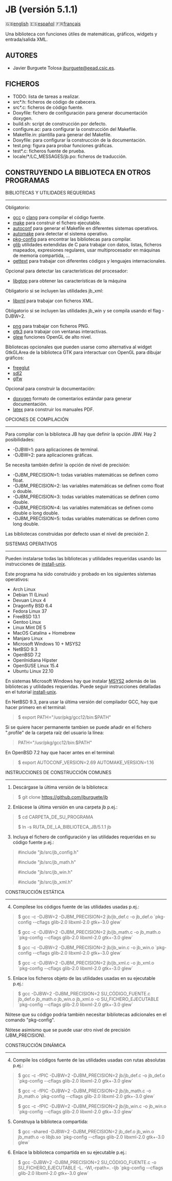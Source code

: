 JB (versión 5.1.1)
==================

:gb:[english](README.md) :es:[español](README.es.md)
:fr:[français](README.fr.md)

Una biblioteca con funciones útiles de matemáticas, gráficos, widgets y
entrada/salida XML.

AUTORES
-------

* Javier Burguete Tolosa
  [jburguete@eead.csic.es](mailto:jburguete@eead.csic.es).

FICHEROS
--------

* TODO: lista de tareas a realizar.
* src\*.h: ficheros de código de cabecera.
* src\*.c: ficheros de código fuente.
* Doxyfile: fichero de configuración para generar documentación doxygen.
* build.sh: script de construcción por defecto.
* configure.ac: para configurar la construcción del Makefile.
* Makefile.in: plantilla para generar del Makefile.
* Doxyfile: para configurar la construcción de la documentación.
* test.png: figura para probar funciones gráficas.
* test\*.c: ficheros fuente de prueba.
* locale/\*/LC\_MESSAGES/jb.po: ficheros de traducción.

CONSTRUYENDO LA BIBLIOTECA EN OTROS PROGRAMAS
---------------------------------------------

BIBLIOTECAS Y UTILIDADES REQUERIDAS
___________________________________

Obligatorio:
* [gcc](https://gcc.gnu.org) o [clang](http://clang.llvm.org) para compilar el
  código fuente.
* [make](http://www.gnu.org/software/make) para construir el fichero ejecutable.
* [autoconf](http://www.gnu.org/software/autoconf) para generar el Makefile en
  diferentes sistemas operativos.
* [automake](http://www.gnu.org/software/automake) para detectar el sistema
  operativo.
* [pkg-config](http://www.freedesktop.org/wiki/Software/pkg-config) para
  encontrar las bibliotecas para compilar.
* [glib](https://developer.gnome.org/glib) utilidades extendidas de C para
  trabajar con datos, listas, ficheros mapeados, expresiones regulares, usar
  multiprocesador en máquinas de memoria compartida, ...
* [gettext](http://www.gnu.org/software/gettext) para trabajar con diferentes
  códigos y lenguajes internacionales.

Opcional para detectar las características del procesador:
* [libgtop](https://github.com/GNOME/libgtop) para obtener las características
  de la máquina

Obligatorio si se incluyen las utilidades jb\_xml:
* [libxml](http://xmlsoft.org) para trabajar con ficheros XML.

Obligatorio si se incluyen las utilidades jb\_win y se compila usando el flag
-DJBW=2.
* [png](http://libpng.sourceforge.net) para trabajar con ficheros PNG.
* [gtk3](http://www.gtk.org) para trabajar con ventanas interactivas.
* [glew](http://glew.sourceforge.net) funciones OpenGL de alto nivel.

Bibliotecas opcionales que pueden usarse como alternativa al widget GtkGLArea de
la biblioteca GTK para interactuar con OpenGL para dibujar gráficos:
* [freeglut](http://freeglut.sourceforge.net)
* [sdl2](https://www.libsdl.org)
* [glfw](http://www.glfw.org)

Opcional para construir la documentación:
* [doxygen](http://www.stack.nl/~dimitri/doxygen) formato de comentarios
  estándar para generar documentación.
* [latex](https://www.latex-project.org/) para construir los manuales PDF.

OPCIONES DE COMPILACIÓN
_______________________

Para compilar con la biblioteca JB hay que definir la opción JBW. Hay 2
posibilidades:
* -DJBW=1: para aplicaciones de terminal.
* -DJBW=2: para aplicaciones gráficas.

Se necesita también definir la opción de nivel de precisión:
* -DJBM\_PRECISION=1: todas variables matemáticas se definen como float.
* -DJBM\_PRECISION=2: las variables matemáticas se definen como float o double.
* -DJBM\_PRECISION=3: todas variables matemáticas se definen como double.
* -DJBM\_PRECISION=4: las variables matemáticas se definen como double o long
  double.
* -DJBM\_PRECISION=5: todas variables matemáticas se definen como long double.

Las bibliotecas construidas por defecto usan el nivel de precisión 2.

SISTEMAS OPERATIVOS
___________________

Pueden instalarse todas las bibliotecas y utilidades requeridas usando las
instrucciones de [install-unix](https://github.com/jburguete/install-unix).

Este programa ha sido construido y probado en los siguientes sistemas
operativos:
* Arch Linux
* Debian 11 (Linux)
* Devuan Linux 4
* Dragonfly BSD 6.4
* Fedora Linux 37
* FreeBSD 13.1
* Gentoo Linux
* Linux Mint DE 5
* MacOS Catalina + Homebrew
* Manjaro Linux
* Microsoft Windows 10 + MSYS2
* NetBSD 9.3
* OpenBSD 7.2
* OpenInidiana Hipster
* OpenSUSE Linux 15.4
* Ubuntu Linux 22.10

En sistemas Microsoft Windows hay que instalar
[MSYS2](http://sourceforge.net/projects/msys2) además de las bibliotecas y
utilidades requeridas. Puede seguir instrucciones detalladas en el tutorial
[install-unix](https://github.com/jburguete/install-unix/blob/master/tutorial.pdf).

En NetBSD 9.3, para usar la última versión del compilador GCC, hay que hacer
primero en el terminal:
> $ export PATH="/usr/pkg/gcc12/bin:$PATH"

Si se quiere hacer permanente tambien se puede añadir en el fichero ".profile"
de la carpeta raíz del usuario la línea:
> PATH="/usr/pkg/gcc12/bin:$PATH"

En OpenBSD 7.2 hay que hacer antes en el terminal:
> $ export AUTOCONF\_VERSION=2.69 AUTOMAKE\_VERSION=1.16

INSTRUCCIONES DE CONSTRUCCIÓN COMUNES
_____________________________________

1. Descárgase la última versión de la biblioteca:
> $ git clone https://github.com/jburguete/jb

2. Enlácese la última versión en una carpeta jb p.ej.:
> $ cd CARPETA\_DE\_SU\_PROGRAMA
>
> $ ln -s RUTA\_DE\_LA\_BIBLIOTECA\_JB/5.1.1 jb

3. Incluya el fichero de configuración y las utilidades requeridas en su código
   fuente p.ej.:
> \#include "jb/src/jb\_config.h"
>
> \#include "jb/src/jb\_math.h"
>
> \#include "jb/src/jb\_win.h"
>
> \#include "jb/src/jb\_xml.h"

CONSTRUCCIÓN ESTÁTICA
_____________________

4. Compílese los códigos fuente de las utilidades usadas p.ej.:
> $ gcc -c -DJBW=2 -DJBM\_PRECISION=2 jb/jb\_def.c -o jb\_def.o
> \`pkg-config --cflags glib-2.0 libxml-2.0 gtk+-3.0 glew\`
>
> $ gcc -c -DJBW=2 -DJBM\_PRECISION=2 jb/jb\_math.c -o jb\_math.o
> \`pkg-config --cflags glib-2.0 libxml-2.0 gtk+-3.0 glew\`
>
> $ gcc -c -DJBW=2 -DJBM\_PRECISION=2 jb/jb\_win.c -o jb\_win.o
> \`pkg-config --cflags glib-2.0 libxml-2.0 gtk+-3.0 glew\`
>
> $ gcc -c -DJBW=2 -DJBM\_PRECISION=2 jb/jb\_xml.c -o jb\_xml.o
> \`pkg-config --cflags glib-2.0 libxml-2.0 gtk+-3.0 glew\`

5. Enlace los ficheros objeto de las utilidades usadas en su ejecutable p.ej.:
> $ gcc -DJBW=2 -DJBM\_PRECISION=2 SU\_CÓDIGO\_FUENTE.c jb\_def.o jb\_math.o
> jb\_win.o jb\_xml.o -o SU\_FICHERO\_EJECUTABLE
> \`pkg-config --cflags glib-2.0 libxml-2.0 gtk+-3.0 glew\`

Nótese que su código podría también necesitar bibliotecas adicionales en el
comando "pkg-config".

Nótese asimismo que se puede usar otro nivel de precisión (JBM\_PRECISION).

CONSTRUCCIÓN DINÁMICA
_____________________

4. Compile los códigos fuente de las utilidades usadas con rutas absolutas
   p.ej.:
> $ gcc -c -fPIC -DJBW=2 -DJBM\_PRECISION=2 jb/jb\_def.c -o jb\_def.o
> \`pkg-config --cflags glib-2.0 libxml-2.0 gtk+-3.0 glew\`
>
> $ gcc -c -fPIC -DJBW=2 -DJBM\_PRECISION=2 jb/jb\_math.c -o jb\_math.o
> \`pkg-config --cflags glib-2.0 libxml-2.0 gtk+-3.0 glew\`
>
> $ gcc -c -fPIC -DJBW=2 -DJBM\_PRECISION=2 jb/jb\_win.c -o jb\_win.o
> \`pkg-config --cflags glib-2.0 libxml-2.0 gtk+-3.0 glew\`

5. Construya la biblioteca compartida:
> $ gcc -shared -DJBW=2 -DJBM\_PRECISION=2 jb\_def.o jb\_win.o jb\_math.o
> -o libjb.so
> \`pkg-config --cflags glib-2.0 libxml-2.0 gtk+-3.0 glew\`

6. Enlace la biblioteca compartida en su ejecutable p.ej.: 
> $ gcc -DJBW=2 -DJBM\_PRECISION=2 SU\_CÓDIGO\_FUENTE.c
> -o SU\_FICHERO\_EJECUTABLE -L. -Wl,-rpath=. -ljb
> \`pkg-config --cflags glib-2.0 libxml-2.0 gtk+-3.0 glew\`

